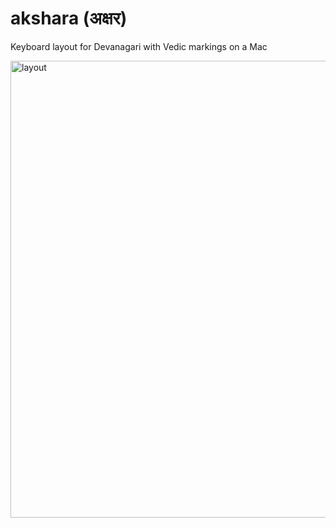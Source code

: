 # akshara (अक्षर)

Keyboard layout for Devanagari with Vedic markings on a Mac

<img width="731" alt="layout" src="https://cloud.githubusercontent.com/assets/287302/16824244/9361dd80-49ad-11e6-8848-7ab55e8ecbf4.png">
